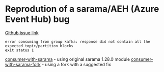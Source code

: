 # Reprodution of a sarama/AEH (Azure Event Hub) bug

[Github issue link](https://github.com/Shopify/sarama/issues/1540)

```
error consuming from group kafka: response did not contain all the expected topic/partition blocks
exit status 1
```

[consumer-with-sarama](consumer-with-sarama) - using original sarama 1.28.0 module
[consumer-with-sarama-fork](consumer-with-sarama-fork) - using a fork with a suggested fix